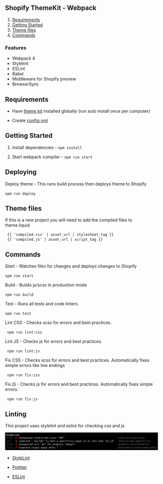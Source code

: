## Shopify ThemeKit - Webpack

1. [Requirements](#requirements)
2. [Getting Started](#getting-started)
3. [Theme files](#theme-files)
4. [Commands](#commands)

### Features
* Webpack 4
* Stylelint
* ESLint
* Babel
* Middleware for Shopify preview
* BrowserSync

## Requirements

* Have [theme kit](https://shopify.github.io/themekit/) installed globally (run auto install once per computer)

* Create [config.yml](https://shopify.github.io/themekit/#configure-an-existing-theme)

## Getting Started

1. Install dependencies - `npm install`

2. Start webpack compiler - `npm run start`

## Deploying

Deploy theme - This runs build process then deploys theme to Shopify

`npm run deploy`

## Theme files

If this is a new project you will need to add the compiled files to theme.liquid

```
 {{ 'compiled.css' | asset_url | stylesheet_tag }}
 {{ 'compiled.js' | asset_url | script_tag }}
```

## Commands

Start - Watches files for changes and deploys changes to Shopify

`npm run start`

Build - Builds js/scss in production mode

`npm run build`

Test - Runs all tests and code linters

`npm run test`

Lint CSS - Checks scss for errors and best practices.

`` npm run lint:css``

Lint JS - Checks js for errors and best practices.

`` npm run lint:js``

Fix CSS - Checks scss for errors and best practices. Automatically fixes simple errors like line endings

`` npm run fix:css``

Fix jS - Checks js for errors and best practices. Automatically fixes simple errors.

`` npm run fix:js``


## Linting

This project uses stylelint and eslint for checking css and js. 


![linter](https://github.com/stylelint/stylelint/raw/master/example.png?raw=true)

- [StyleLint](https://stylelint.io/)

- [Prettier](https://github.com/prettier/stylelint-prettier)

- [ESLint](https://eslint.org/)



